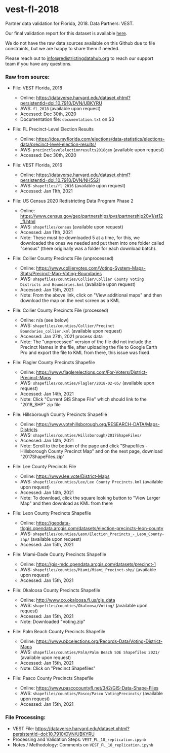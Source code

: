 # vest-fl-2018
Partner data validation for Florida, 2018. Data Partners: VEST. 

Our final validation report for this dataset is available [here](https://redistrictingdatahub.org/dataset/vest-2018-florida-precinct-and-election-results/). 

We do not have the raw data sources available on this Github due to file constraints, but we are happy to share them if needed. 

Please reach out to info@redistrictingdatahub.org to reach our support team if you have any questions.

### **Raw from source:**
- File: VEST Florida, 2018
  - Online: https://dataverse.harvard.edu/dataset.xhtml?persistentId=doi:10.7910/DVN/UBKYRU
  - AWS: `fl_2018` (available upon request)
  - Accessed: Dec 30th, 2020
  - Documentation file: `documentation.txt` on S3
 
- File: FL Precinct-Level Election Results
  - Online: https://dos.myflorida.com/elections/data-statistics/elections-data/precinct-level-election-results/
  - AWS: `precinctlevelelectionresults2018gen` (available upon request)
  - Accessed: Dec 30th, 2020
 
- File: VEST Florida, 2016
  - Online: https://dataverse.harvard.edu/dataset.xhtml?persistentId=doi:10.7910/DVN/NH5S2I
  - AWS: `shapefiles/fl_2016` (available upon request)
  - Accessed: Jan 11th, 2021

- File: US Census 2020 Redistricting Data Program Phase 2
  - Online: https://www.census.gov/geo/partnerships/pvs/partnership20v1/st12_fl.html
  - AWS: `shapefiles/census` (available upon request)
  - Accessed: Jan 11th, 2021
  - Note: These must be downloaded 5 at a time, for this, we downloaded the ones we needed and put them into one folder called "census" (there originally was a folder for each download batch).
  
- File: Collier County Precincts File (unprocessed)
  - Online: https://www.colliervotes.com/Voting-System-Maps-Stats/Precinct-Map-Voting-Boundaries
  - AWS: `shapefiles/counties/Collier/Collier County Voting Districts and Boundaries.kml` (available upon request)
  - Accessed: Jan 15th, 2021
  - Note: From the above link, click on "View additional maps" and then download the map on the next screen as a KML
  
- File: Collier County Precincts File (processed)
  - Online: n/a (see below)
  - AWS: `shapefiles/counties/Collier/Precinct Boundaries_collier.kml`  (available upon request)
  - Accessed: Jan 27th, 2021 process data
  - Note: The "unprocessed" version of the file did not include the Precinct Names in the file, after uploading the file to Google Earth Pro and export the file to KML from there, this issue was fixed.

- File: Flagler County Precincts Shapefile
  - Online: https://www.flaglerelections.com/For-Voters/District-Precinct-Maps
  - AWS: `shapefiles/counties/Flagler/2018-02-05/` (available upon request)
  - Accessed: Jan 14th, 2021
  - Note: Click "Current GIS Shape File" which should link to the "2018_SHP" zip file
  
- File: Hillsborough County Precincts Shapefile
  - Online: https://www.votehillsborough.org/RESEARCH-DATA/Maps-Districts
  - AWS: `shapefiles/counties/Hillsborough/2017ShapeFiles/`
  - Accessed: Jan 14th, 2021
  - Note: Scroll to the bottom of the page and click "Shapefiles - Hillsborough County Precinct Map" and on the next page, download "2017ShapeFiles.zip"
  
- File: Lee County Precincts File
  - Online: https://www.lee.vote/District-Maps
  - AWS: `shapefiles/counties/Lee/Lee County Precincts.kml` (available upon request)
  - Accessed: Jan 14th, 2021
  - Note: To download, click the square looking button to "View Larger Map" and then download as KML from there

- File: Leon County Precincts Shapefile
  - Online: https://geodata-tlcgis.opendata.arcgis.com/datasets/election-precincts-leon-county
  - AWS: `shapefiles/counties/Leon/Election_Precincts_-_Leon_County-shp/` (available upon request)
  - Accessed: Jan 15th, 2021

- File: Miami-Dade County Precincts Shapefile
  - Online: https://gis-mdc.opendata.arcgis.com/datasets/precinct-1
  - AWS: `shapefiles/counties/Miami/Miami_Precinct-shp/` (available upon request)
  - Accessed: Jan 15th, 2021
  
- File: Okaloosa County Precincts Shapefile
  - Online: http://www.co.okaloosa.fl.us/gis_data
  - AWS: `shapefiles/counties/Okaloosa/Voting/` (available upon request)
  - Accessed: Jan 15th, 2021
  - Note: Downloaded "Voting.zip"
  
- File: Palm Beach County Precincts Shapefile
  - Online: https://www.pbcelections.org/Records-Data/Voting-District-Maps
  - AWS: `shapefiles/counties/Palm/Palm Beach SOE Shapefiles 2021/` (available upon request)
  - Accessed: Jan 15th, 2021
  - Note: Click on "Precinct Shapefiles"
  
- File: Pasco County Precincts Shapefile
  - Online: https://www.pascocountyfl.net/342/GIS-Data-Shape-Files
  - AWS: `shapefiles/counties/Pasco/Pasco VotingPrecincts/` (available upon request)
  - Accessed: Jan 15th, 2021
  
### **File Processing:**
- VEST File: https://dataverse.harvard.edu/dataset.xhtml?persistentId=doi:10.7910/DVN/UBKYRU
- Processing and Validation Steps: `VEST_FL_18_replication.ipynb`
- Notes / Methodology: Comments on `VEST_FL_18_replication.ipynb`
